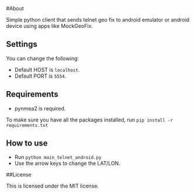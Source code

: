 #About

Simple python client that sends telnet geo fix to android emulator or android device using apps like MockGeoFix.

## Settings

You can change the following:
* Default HOST is `localhost`.
* Default PORT is `5554`.

## Requirements

* pynmea2 is required.

To make sure you have all the packages installed, run `pip install -r requirements.txt`

## How to use

* Run `python main_telnet_android.py`
* Use the arrow keys to change the LAT/LON.

##License

This is licensed under the MIT license.
